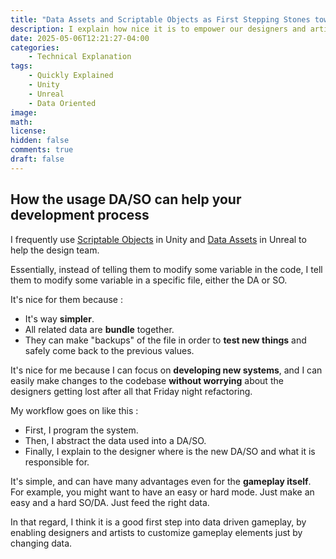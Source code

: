 ```yaml
---
title: "Data Assets and Scriptable Objects as First Stepping Stones toward Data Oriented Development"
description: I explain how nice it is to empower our designers and artists by getting fed on data.
date: 2025-05-06T12:21:27-04:00
categories:
    - Technical Explanation
tags: 
    - Quickly Explained
    - Unity
    - Unreal
    - Data Oriented
image: 
math:
license:
hidden: false
comments: true
draft: false
---
```


## How the usage DA/SO can help your development process

I frequently use [Scriptable Objects](https://docs.unity3d.com/6000.0/Documentation/Manual/class-ScriptableObject.html) in Unity and [Data Assets](https://dev.epicgames.com/documentation/en-us/unreal-engine/data-assets-in-unreal-engine) in Unreal to help the design team.

Essentially, instead of telling them to modify some variable in the
code, I tell them to modify some variable in a specific file, either the
DA or SO.

It's nice for them because :
 * It's way **simpler**.
 * All related data are **bundle** together.
 * They can make "backups" of the file in order to **test new things**
 and safely come back to the previous values.

It's nice for me because I can focus on **developing new systems**, and I can
easily make changes to the codebase **without worrying** about the designers
getting lost after all that Friday night refactoring.

My workflow goes on like this :
- First, I program the system.
- Then, I abstract the data used into a DA/SO.
- Finally, I explain to the designer where is the new DA/SO and what it is
responsible for.

It's simple, and can have many advantages even for the **gameplay itself**.
For example, you might want to have an easy or hard mode. Just make an
easy and a hard SO/DA. Just feed the right data.

In that regard, I think it is a good first step into data driven gameplay,
by enabling designers and artists to customize gameplay elements
just by changing data.
